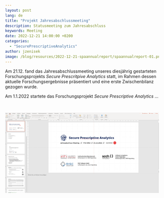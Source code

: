 ```yaml
---
layout: post
lang: de
title: "Projekt Jahresabschlussmeeting"
description: Statusmeeting zum Jahresabschluss
keywords: Meeting
date: 2022-12-21 14:00:00 +0200
categories:
  - "SecurePrescriptiveAnalytics"
author: jzenisek
image: /blog/resources/2022-12-21-spaannualreport/spaannualreport-01.png
---
```


Am 21.12. fand das Jahresabschlussmeeting unseres diesjährig gestarteten Forschungsprojekts *Secure Prescritpive Analytics* statt, im Rahmen dessen aktuelle Forschungsergebnisse präsentiert und eine erste Zwischenbilanz gezogen wurde.

<!--more-->
Am 1.1.2022 startete das Forschungsprojekt *Secure Prescriptive Analytics* ...

<br/>

![Presentation](/blog/resources/2022-12-21-spaannualreport/spaannualreport-01.png)

